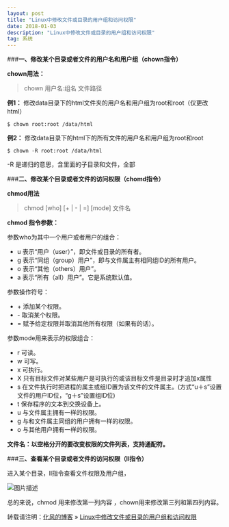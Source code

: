 ```yaml
---
layout: post
title: "Linux中修改文件或目录的用户组和访问权限"
date: 2018-01-03
description: "Linux中修改文件或目录的用户组和访问权限"
tag: 系统
---
```


﻿###**一、修改某个目录或者文件的用户名和用户组（chown指令）**

**chown用法：**

> chown 用户名:组名 文件路径

**例1：** 修改data目录下的html文件夹的用户名和用户组为root和root（仅更改html）

```
$ chown root:root /data/html

```

**例2：** 修改data目录下的html下的所有文件的用户名和用户组为root和root

```
$ chown -R root:root /data/html
```
-R 是递归的意思，含里面的子目录和文件，全部


###**二、修改某个目录或者文件的访问权限（chomd指令）**

**chmod用法**

> chmod [who] [+ | - | =] [mode] 文件名

**chmod 指令参数：**

参数who为其中一个用户或者用户的组合：

 - u 表示“用户（user）”，即文件或目录的所有者。  　　
 - g 表示“同组（group）用户”，即与文件属主有相同组ID的所有用户。
 - o 表示“其他（others）用户”。  　　
 - a 表示“所有（all）用户”。它是系统默认值。

参数操作符号：

 - \+ 添加某个权限。
 - \- 取消某个权限。
 - = 赋予给定权限并取消其他所有权限（如果有的话）。

参数mode用来表示的权限组合：

 - r  可读。  　　
 - w 可写。
 - x 可执行。  　　
 - X 只有目标文件对某些用户是可执行的或该目标文件是目录时才追加x属性
 - s 在文件执行时把进程的属主或组ID置为该文件的文件属主。(方式“u＋s”设置文件的用户ID位，“g＋s”设置组ID位)
 - t 保存程序的文本到交换设备上。  　　
 - u 与文件属主拥有一样的权限。  　　
 - g 与和文件属主同组的用户拥有一样的权限。  　　
 - o 与其他用户拥有一样的权限。

 **文件名：以空格分开的要改变权限的文件列表，支持通配符。**

###**三、查看某个目录或者文件的访问权限（ll指令）**

进入某个目录，ll指令查看文件权限及用户组，

![图片描述](http://img.blog.csdn.net/20180103190309539?watermark/2/text/aHR0cDovL2Jsb2cuY3Nkbi5uZXQvaGFvYWlxaWFu/font/5a6L5L2T/fontsize/400/fill/I0JBQkFCMA==/dissolve/70/gravity/SouthEast)

总的来说，chmod 用来修改第一列内容 ，chown用来修改第三列和第四列内容。

转载请注明：[化风的博客](http://xinchanghao.github.io) » [Linux中修改文件或目录的用户组和访问权限](/2018/01/Linux中修改文件或目录的用户组和访问权限/)  
